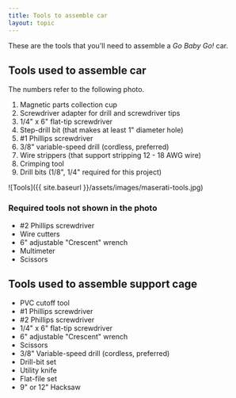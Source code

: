 ```yaml
---
title: Tools to assemble car
layout: topic
---
```


These are the tools that you'll need to assemble a _Go Baby Go!_ car.

## Tools used to assemble car

The numbers refer to the following photo.

1. Magnetic parts collection cup
2. Screwdriver adapter for drill and screwdriver tips
3. 1/4" x 6" flat-tip screwdriver
4. Step-drill bit (that makes at least 1" diameter hole)
5. #1 Phillips screwdriver
6. 3/8" variable-speed drill (cordless, preferred)
7. Wire strippers (that support stripping 12 - 18 AWG wire)
8. Crimping tool 
9. Drill bits (1/8", 1/4" required for this project)

![Tools]({{ site.baseurl }}/assets/images/maserati-tools.jpg)

### Required tools not shown in the photo

- #2 Phillips screwdriver
- Wire cutters
- 6" adjustable "Crescent" wrench 
- Multimeter 
- Scissors 

## Tools used to assemble support cage

- PVC cutoff tool
- #1 Phillips screwdriver
- #2 Phillips screwdriver
- 1/4" x 6" flat-tip screwdriver
- 6" adjustable "Crescent" wrench
- Scissors
- 3/8" Variable-speed drill (cordless, preferred)
- Drill-bit set 
- Utility knife
- Flat-file set
- 9" or 12" Hacksaw